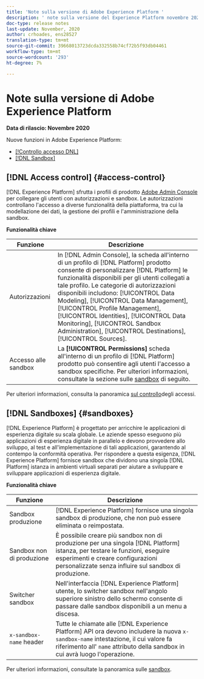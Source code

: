 ```yaml
---
title: 'Note sulla versione di Adobe Experience Platform '
description: ' note sulla versione del Experience Platform novembre 2020'
doc-type: release notes
last-update: November, 2020
author: crhoades, ens28527
translation-type: tm+mt
source-git-commit: 39668013723dcda332558b74cf72b5f93db04461
workflow-type: tm+mt
source-wordcount: '293'
ht-degree: 7%

---
```



# Note sulla versione di Adobe Experience Platform

**Data di rilascio: Novembre 2020**

Nuove funzioni in Adobe Experience Platform:

- [[!Controllo accesso DNL]](#access-control)
- [[!DNL Sandbox]](#sandboxes)

## [!DNL Access control] {#access-control}

[!DNL Experience Platform] sfrutta i profili di prodotto [Adobe Admin Console](https://adminconsole.adobe.com) per collegare gli utenti con autorizzazioni e sandbox. Le autorizzazioni controllano l&#39;accesso a diverse funzionalità della piattaforma, tra cui la modellazione dei dati, la gestione dei profili e l&#39;amministrazione della sandbox.

**Funzionalità chiave**

| Funzione | Descrizione |
|--- | ---|
| Autorizzazioni | In [!DNL Admin Console], la scheda all&#39;interno di un profilo di [!DNL Platform] prodotto consente di personalizzare [!DNL Platform] le funzionalità disponibili per gli utenti collegati a tale profilo. Le categorie di autorizzazioni disponibili includono: [!UICONTROL Data Modeling], [!UICONTROL Data Management], [!UICONTROL Profile Management], [!UICONTROL Identities], [!UICONTROL Data Monitoring], [!UICONTROL Sandbox Administration], [!UICONTROL Destinations], [!UICONTROL Sources]. |
| Accesso alle sandbox | La **[!UICONTROL Permissions]** scheda all&#39;interno di un profilo di [!DNL Platform] prodotto può consentire agli utenti l&#39;accesso a sandbox specifiche. Per ulteriori informazioni, consultate la sezione sulle [sandbox](#sandboxes) di seguito. |

Per ulteriori informazioni, consulta la panoramica [sul controllo](../../access-control/home.md)degli accessi.

## [!DNL Sandboxes] {#sandboxes}

[!DNL Experience Platform] è progettato per arricchire le applicazioni di esperienza digitale su scala globale. Le aziende spesso eseguono più applicazioni di esperienza digitale in parallelo e devono provvedere allo sviluppo, al test e all&#39;implementazione di tali applicazioni, garantendo al contempo la conformità operativa. Per rispondere a questa esigenza, [!DNL Experience Platform] fornisce sandbox che dividono una singola [!DNL Platform] istanza in ambienti virtuali separati per aiutare a sviluppare e sviluppare applicazioni di esperienza digitale.

**Funzionalità chiave**

| Funzione | Descrizione |
|--- | ---|
| Sandbox produzione | [!DNL Experience Platform] fornisce una singola sandbox di produzione, che non può essere eliminata o reimpostata. |
| Sandbox non di produzione | È possibile creare più sandbox non di produzione per una singola [!DNL Platform] istanza, per testare le funzioni, eseguire esperimenti e creare configurazioni personalizzate senza influire sul sandbox di produzione. |
| Switcher sandbox | Nell&#39;interfaccia [!DNL Experience Platform] utente, lo switcher sandbox nell&#39;angolo superiore sinistro dello schermo consente di passare dalle sandbox disponibili a un menu a discesa. |
| `x-sandbox-name` header | Tutte le chiamate alle [!DNL Experience Platform] API ora devono includere la nuova `x-sandbox-name` intestazione, il cui valore fa riferimento all&#39; `name` attributo della sandbox in cui avrà luogo l&#39;operazione. |

Per ulteriori informazioni, consultate la panoramica sulle [sandbox](../../sandboxes/home.md).